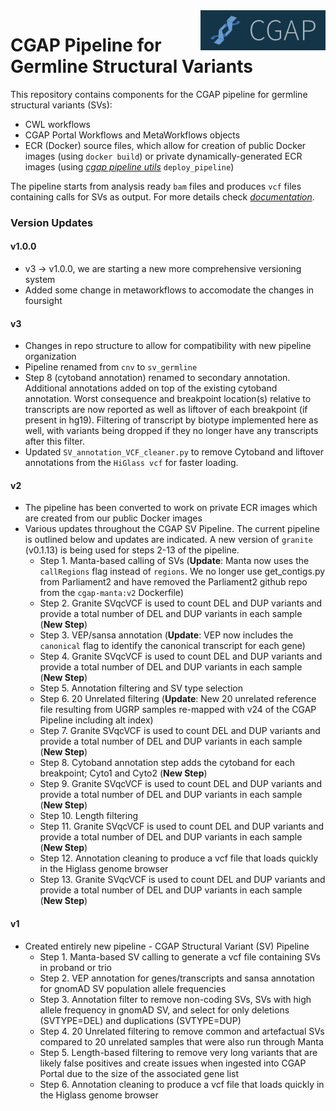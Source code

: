 <img src="https://github.com/dbmi-bgm/cgap-pipeline/blob/master/docs/images/cgap_logo.png" width="200" align="right">

# CGAP Pipeline for Germline Structural Variants

This repository contains components for the CGAP pipeline for germline structural variants (SVs):

  * CWL workflows
  * CGAP Portal Workflows and MetaWorkflows objects
  * ECR (Docker) source files, which allow for creation of public Docker images (using `docker build`) or private dynamically-generated ECR images (using [*cgap pipeline utils*](https://github.com/dbmi-bgm/cgap-pipeline-utils/) `deploy_pipeline`)

The pipeline starts from analysis ready `bam` files and produces `vcf` files containing calls for SVs as output.
For more details check [*documentation*](https://cgap-pipeline-main.readthedocs.io/en/latest/Pipelines/Downstream/SV_germline/index-SV_germline.html "SV germline").

### Version Updates

#### v1.0.0
* v3 -> v1.0.0, we are starting a new more comprehensive versioning system
* Added some change in metaworkflows to accomodate the changes in foursight

#### v3
* Changes in repo structure to allow for compatibility with new pipeline organization
* Pipeline renamed from `cnv` to `sv_germline`
* Step 8 (cytoband annotation) renamed to secondary annotation. Additional annotations added on top of the existing cytoband annotation. Worst consequence and breakpoint location(s) relative to transcripts are now reported as well as liftover of each breakpoint (if present in hg19). Filtering of transcript by biotype implemented here as well, with variants being dropped if they no longer have any transcripts after this filter.
* Updated `SV_annotation_VCF_cleaner.py` to remove Cytoband and liftover annotations from the `HiGlass vcf` for faster loading.

#### v2
* The pipeline has been converted to work on private ECR images which are created from our public Docker images
* Various updates throughout the CGAP SV Pipeline. The current pipeline is outlined below and updates are indicated. A new version of ``granite`` (v0.1.13) is being used for steps 2-13 of the pipeline.
  * Step 1. Manta-based calling of SVs (**Update**: Manta now uses the `callRegions` flag instead of `regions`. We no longer use get_contigs.py from Parliament2 and have removed the Parliament2 github repo from the `cgap-manta:v2` Dockerfile)
  * Step 2. Granite SVqcVCF is used to count DEL and DUP variants and provide a total number of DEL and DUP variants in each sample (**New Step**)
  * Step 3. VEP/sansa annotation (**Update**: VEP now includes the `canonical` flag to identify the canonical transcript for each gene)
  * Step 4. Granite SVqcVCF is used to count DEL and DUP variants and provide a total number of DEL and DUP variants in each sample (**New Step**)
  * Step 5. Annotation filtering and SV type selection
  * Step 6. 20 Unrelated filtering (**Update**: New 20 unrelated reference file resulting from UGRP samples re-mapped with v24 of the CGAP Pipeline including alt index)
  * Step 7. Granite SVqcVCF is used to count DEL and DUP variants and provide a total number of DEL and DUP variants in each sample (**New Step**)
  * Step 8. Cytoband annotation step adds the cytoband for each breakpoint; Cyto1 and Cyto2 (**New Step**)
  * Step 9. Granite SVqcVCF is used to count DEL and DUP variants and provide a total number of DEL and DUP variants in each sample (**New Step**)
  * Step 10. Length filtering
  * Step 11. Granite SVqcVCF is used to count DEL and DUP variants and provide a total number of DEL and DUP variants in each sample (**New Step**)
  * Step 12. Annotation cleaning to produce a vcf file that loads quickly in the Higlass genome browser
  * Step 13. Granite SVqcVCF is used to count DEL and DUP variants and provide a total number of DEL and DUP variants in each sample (**New Step**)

#### v1
* Created entirely new pipeline - CGAP Structural Variant (SV) Pipeline
  * Step 1. Manta-based SV calling to generate a vcf file containing SVs in proband or trio
  * Step 2. VEP annotation for genes/transcripts and sansa annotation for gnomAD SV population allele frequencies
  * Step 3. Annotation filter to remove non-coding SVs, SVs with high allele frequency in gnomAD SV, and select for only deletions (SVTYPE=DEL) and duplications (SVTYPE=DUP)
  * Step 4. 20 Unrelated filtering to remove common and artefactual SVs compared to 20 unrelated samples that were also run through Manta
  * Step 5. Length-based filtering to remove very long variants that are likely false positives and create issues when ingested into CGAP Portal due to the size of the associated gene list
  * Step 6. Annotation cleaning to produce a vcf file that loads quickly in the Higlass genome browser
